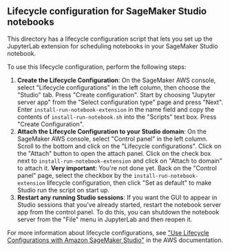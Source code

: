 ## Lifecycle configuration for SageMaker Studio notebooks

This directory has a lifecycle configuration script that lets you set up the JupyterLab extension for scheduling notebooks in your SageMaker Studio notebook.

To use this lifecycle configuration, perform the following steps:

1. **Create the Lifecycle Configuration**: On the SageMaker AWS console, select "Lifecycle configurations" in the left column, then choose the "Studio" tab. Press "Create configuration". Start by choosing "Jupyter server app" from the "Select configuration type" page and press "Next". Enter `install-run-notebook-extension` in the name field and copy the contents of `install-run-notebook.sh` into the "Scripts" text box. Press "Create Configuration".
2. **Attach the Lifecycle Configuration to your Studio domain**: On the SageMaker AWS console, select "Control panel" in the left column. Scroll to the bottom and click on the "Lifecycle configurations". Click on the "Attach" button to open the attach panel. Click on the check box next to `install-run-notebook-extension` and click on "Attach to domain" to attach it. **Very important**: You're not done yet. Back on the "Control panel" page, select the checkbox by the `install-run-notebook-extension` lifecycle configuration, then click "Set as default" to make Studio run the script on start up.
3. **Restart any running Studio sessions**: If you want the GUI to appear in Studio sessions that you've already started, restart the notebook server app from the control panel. To do this, you can shutdown the notebook server from the "File" menu in JupyterLab and then reopen it.

For more information about lifecycle configurations, see ["Use Lifecycle Configurations with Amazon SageMaker Studio"][1] in the AWS documentation.

[1]: https://docs.aws.amazon.com/sagemaker/latest/dg/studio-lcc.html
